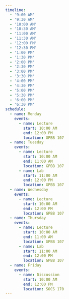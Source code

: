 ```yaml
---
timeline:
  - '9:00 AM'
  - '9:30 AM'
  - '10:00 AM'
  - '10:30 AM'
  - '11:00 AM'
  - '11:30 AM'
  - '12:00 PM'
  - '12:30 PM'
  - '1:00 PM'
  - '1:30 PM'
  - '2:00 PM'
  - '2:30 PM'
  - '3:00 PM'
  - '3:30 PM'
  - '4:00 PM'
  - '4:30 PM'
  - '5:00 PM'
  - '5:30 PM'
  - '6:00 PM'
  - '6:30 PM'
schedule:
  - name: Monday
    events:
      - name: Lecture
        start: 10:00 AM
        end: 12:00 PM
        location: GPBB 107
  - name: Tuesday
    events:
      - name: Lecture
        start: 10:00 AM
        end: 11:00 AM
        location: GPBB 107
      - name: Lab
        start: 11:00 AM
        end: 12:00 PM
        location: GPBB 107
  - name: Wednesday
    events:
      - name: Lecture
        start: 10:00 AM
        end: 12:00 PM
        location: GPBB 107
  - name: Thursday
    events:
      - name: Lecture
        start: 10:00 AM
        end: 11:00 AM
        location: GPBB 107
      - name: Lab
        start: 11:00 AM
        end: 12:00 PM
        location: GPBB 107
  - name: Friday
    events:
      - name: Discussion
        start: 10:00 AM
        end: 12:00 PM
        location: SOCS 170
---
```

